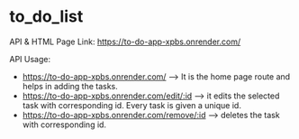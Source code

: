 # to_do_list

API & HTML Page Link: https://to-do-app-xpbs.onrender.com/

API Usage:
* https://to-do-app-xpbs.onrender.com/ --> It is the home page route and helps in adding the tasks.
* https://to-do-app-xpbs.onrender.com/edit/:id --> it edits the selected task with corresponding id. Every task is given a unique id.
* https://to-do-app-xpbs.onrender.com/remove/:id --> deletes the task with corresponding id.
